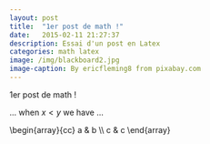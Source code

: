 ```yaml
---
layout: post
title:  "1er post de math !"
date:   2015-02-11 21:27:37
description: Essai d'un post en Latex
categories: math latex
image: /img/blackboard2.jpg
image-caption: By ericfleming8 from pixabay.com
---
```


1er post de math !

... when $x \lt y$ we have ...

\\begin{array}{cc}
  a & b \\\\
  c & c
\\end{array}
